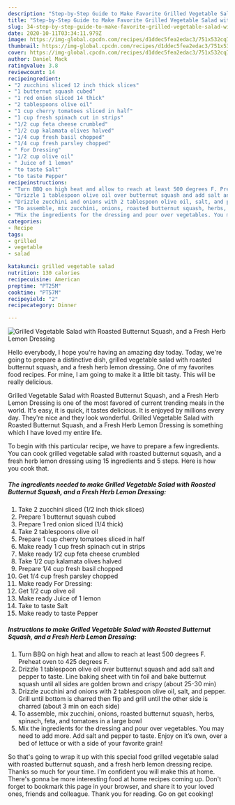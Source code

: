 ```yaml
---
description: "Step-by-Step Guide to Make Favorite Grilled Vegetable Salad with Roasted Butternut Squash, and a Fresh Herb Lemon Dressing"
title: "Step-by-Step Guide to Make Favorite Grilled Vegetable Salad with Roasted Butternut Squash, and a Fresh Herb Lemon Dressing"
slug: 34-step-by-step-guide-to-make-favorite-grilled-vegetable-salad-with-roasted-butternut-squash-and-a-fresh-herb-lemon-dressing
date: 2020-10-11T03:34:11.979Z
image: https://img-global.cpcdn.com/recipes/d1ddec5fea2edac3/751x532cq70/grilled-vegetable-salad-with-roasted-butternut-squash-and-a-fresh-herb-lemon-dressing-recipe-main-photo.jpg
thumbnail: https://img-global.cpcdn.com/recipes/d1ddec5fea2edac3/751x532cq70/grilled-vegetable-salad-with-roasted-butternut-squash-and-a-fresh-herb-lemon-dressing-recipe-main-photo.jpg
cover: https://img-global.cpcdn.com/recipes/d1ddec5fea2edac3/751x532cq70/grilled-vegetable-salad-with-roasted-butternut-squash-and-a-fresh-herb-lemon-dressing-recipe-main-photo.jpg
author: Daniel Mack
ratingvalue: 3.8
reviewcount: 14
recipeingredient:
- "2 zucchini sliced 12 inch thick slices"
- "1 butternut squash cubed"
- "1 red onion sliced 14 thick"
- "2 tablespoons olive oil"
- "1 cup cherry tomatoes sliced in half"
- "1 cup fresh spinach cut in strips"
- "1/2 cup feta cheese crumbled"
- "1/2 cup kalamata olives halved"
- "1/4 cup fresh basil chopped"
- "1/4 cup fresh parsley chopped"
- " For Dressing"
- "1/2 cup olive oil"
- " Juice of 1 lemon"
- "to taste Salt"
- "to taste Pepper"
recipeinstructions:
- "Turn BBQ on high heat and allow to reach at least 500 degrees F. Preheat oven to 425 degrees F."
- "Drizzle 1 tablespoon olive oil over butternut squash and add salt and pepper to taste. Line baking sheet with tin foil and bake butternut squash until all sides are golden brown and crispy (about 25-30 min)"
- "Drizzle zucchini and onions with 2 tablespoon olive oil, salt, and pepper. Grill until bottom is charred then flip and grill until the other side is charred (about 3 min on each side)"
- "To assemble, mix zucchini, onions, roasted butternut squash, herbs, spinach, feta, and tomatoes in a large bowl"
- "Mix the ingredients for the dressing and pour over vegetables. You may need to add more. Add salt and pepper to taste. Enjoy on it’s own, over a bed of lettuce or with a side of your favorite grain!"
categories:
- Recipe
tags:
- grilled
- vegetable
- salad

katakunci: grilled vegetable salad 
nutrition: 130 calories
recipecuisine: American
preptime: "PT25M"
cooktime: "PT57M"
recipeyield: "2"
recipecategory: Dinner

---
```



![Grilled Vegetable Salad with Roasted Butternut Squash, and a Fresh Herb Lemon Dressing](https://img-global.cpcdn.com/recipes/d1ddec5fea2edac3/751x532cq70/grilled-vegetable-salad-with-roasted-butternut-squash-and-a-fresh-herb-lemon-dressing-recipe-main-photo.jpg)

Hello everybody, I hope you're having an amazing day today. Today, we're going to prepare a distinctive dish, grilled vegetable salad with roasted butternut squash, and a fresh herb lemon dressing. One of my favorites food recipes. For mine, I am going to make it a little bit tasty. This will be really delicious.



Grilled Vegetable Salad with Roasted Butternut Squash, and a Fresh Herb Lemon Dressing is one of the most favored of current trending meals in the world. It's easy, it is quick, it tastes delicious. It is enjoyed by millions every day. They're nice and they look wonderful. Grilled Vegetable Salad with Roasted Butternut Squash, and a Fresh Herb Lemon Dressing is something which I have loved my entire life.


To begin with this particular recipe, we have to prepare a few ingredients. You can cook grilled vegetable salad with roasted butternut squash, and a fresh herb lemon dressing using 15 ingredients and 5 steps. Here is how you cook that.

<!--inarticleads1-->

##### The ingredients needed to make Grilled Vegetable Salad with Roasted Butternut Squash, and a Fresh Herb Lemon Dressing:

1. Take 2 zucchini sliced (1/2 inch thick slices)
1. Prepare 1 butternut squash cubed
1. Prepare 1 red onion sliced (1/4 thick)
1. Take 2 tablespoons olive oil
1. Prepare 1 cup cherry tomatoes sliced in half
1. Make ready 1 cup fresh spinach cut in strips
1. Make ready 1/2 cup feta cheese crumbled
1. Take 1/2 cup kalamata olives halved
1. Prepare 1/4 cup fresh basil chopped
1. Get 1/4 cup fresh parsley chopped
1. Make ready  For Dressing:
1. Get 1/2 cup olive oil
1. Make ready  Juice of 1 lemon
1. Take to taste Salt
1. Make ready to taste Pepper




<!--inarticleads2-->

##### Instructions to make Grilled Vegetable Salad with Roasted Butternut Squash, and a Fresh Herb Lemon Dressing:

1. Turn BBQ on high heat and allow to reach at least 500 degrees F. Preheat oven to 425 degrees F.
1. Drizzle 1 tablespoon olive oil over butternut squash and add salt and pepper to taste. Line baking sheet with tin foil and bake butternut squash until all sides are golden brown and crispy (about 25-30 min)
1. Drizzle zucchini and onions with 2 tablespoon olive oil, salt, and pepper. Grill until bottom is charred then flip and grill until the other side is charred (about 3 min on each side)
1. To assemble, mix zucchini, onions, roasted butternut squash, herbs, spinach, feta, and tomatoes in a large bowl
1. Mix the ingredients for the dressing and pour over vegetables. You may need to add more. Add salt and pepper to taste. Enjoy on it’s own, over a bed of lettuce or with a side of your favorite grain!




So that's going to wrap it up with this special food grilled vegetable salad with roasted butternut squash, and a fresh herb lemon dressing recipe. Thanks so much for your time. I'm confident you will make this at home. There's gonna be more interesting food at home recipes coming up. Don't forget to bookmark this page in your browser, and share it to your loved ones, friends and colleague. Thank you for reading. Go on get cooking!
